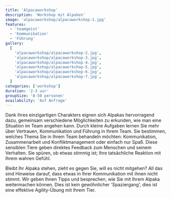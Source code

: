 ```yaml
---
title: 'Alpacaworkshop'
description: 'Workshop mit Alpaken'
image: 'alpacaworkshop/alpacaworkshop-1.jpg'
features:
  - 'teamgeist'
  - 'Kommunikation'
  - 'Führung'
gallery:
  [
    'alpacaworkshop/alpacaworkshop-2.jpg',
    'alpacaworkshop/alpacaworkshop-3.jpg',
    'alpacaworkshop/alpacaworkshop-4.jpg',
    'alpacaworkshop/alpacaworkshop-5.jpg',
    'alpacaworkshop/alpacaworkshop-6.jpg',
    'alpacaworkshop/alpacaworkshop-7.jpg',
  ]
categories: ['workshop']
duration: '2-3 uur'
groupSize: '8-50 personen'
availability: 'Auf Anfrage'
---
```


Dank ihres einzigartigen Charakters eignen sich Alpakas hervorragend dazu, gemeinsam verschiedene Möglichkeiten zu erkunden, wie man eine Situation im Team angehen kann.
Durch kleine Aufgaben lernen Sie mehr über Vertrauen, Kommunikation und Führung in Ihrem Team. Sie bestimmen, welches Thema Sie in Ihrem Team behandeln möchten: Kommunikation, Zusammenarbeit und Konfliktmanagement oder einfach nur Spaß. Diese sensiblen Tiere geben direktes Feedback zum Menschen und seinem Verhalten. Sie spüren, ob etwas stimmig ist; Ihre tatsächliche Reaktion mit Ihrem wahren Gefühl.

Bleibt Ihr Alpaka stehen, zieht es gegen Sie, will es nicht mitgehen? All das sind Hinweise darauf, dass etwas in Ihrer Kommunikation mit ihnen nicht stimmt. Wir geben Ihnen Tipps und besprechen, wie Sie mit Ihrem Alpaka weitermachen können. Dies ist kein gewöhnlicher 'Spaziergang', dies ist eine effektive Agility-Übung mit Ihrem Tier.
